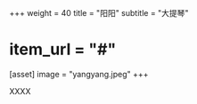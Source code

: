 +++
weight = 40
title = "阳阳"
subtitle = "大提琴"
# item_url = "#"

[asset]
  image = "yangyang.jpeg"
+++

XXXX